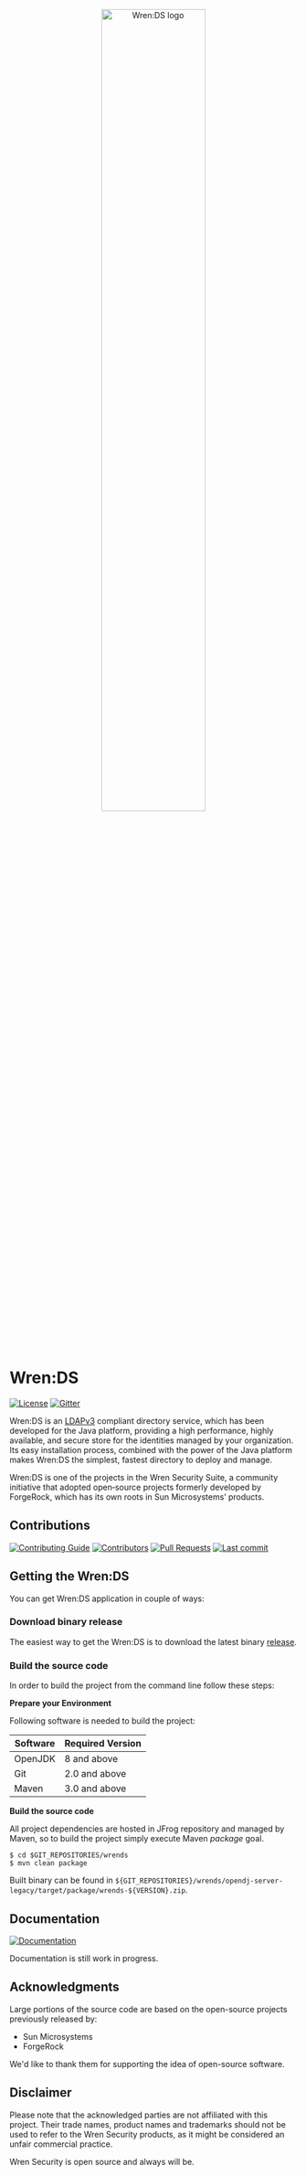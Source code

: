 <!--
  The contents of this file are subject to the terms of the Common Development and
  Distribution License (the License). You may not use this file except in compliance with the
  License.

  You can obtain a copy of the License at legal/CDDLv1.0.txt. See the License for the
  specific language governing permission and limitations under the License.

  When distributing Covered Software, include this CDDL Header Notice in each file and include
  the License file at legal/CDDLv1.0.txt. If applicable, add the following below the CDDL
  Header, with the fields enclosed by brackets [] replaced by your own identifying
  information: "Portions copyright [year] [name of copyright owner]".

  Copyright 2016 ForgeRock AS.
  Portions Copyright 2022 Wren Security.
-->

<p align="center">
  <picture>
    <source media="(prefers-color-scheme: dark)" srcset="https://user-images.githubusercontent.com/13997406/203251070-bad574a5-7a79-45b4-a4b3-25ca68fa0724.png">
    <source media="(prefers-color-scheme: light)" srcset="https://user-images.githubusercontent.com/13997406/203251142-037753c0-447e-4670-8b53-966f3ff3d098.png">
    <img alt="Wren:DS logo" src="https://user-images.githubusercontent.com/13997406/203251142-037753c0-447e-4670-8b53-966f3ff3d098.png" width="60%">
  </picture>
</p>

# Wren:DS

[![License](https://img.shields.io/badge/license-CDDL-blue.svg)](https://github.com/WrenSecurity/wrends/blob/master/LICENSE)
[![Gitter](https://badges.gitter.im/Join%20Chat.svg)](https://gitter.im/WrenSecurity)

Wren:DS is an [LDAPv3](http://tools.ietf.org/html/rfc4510) compliant directory service, which has been developed
for the Java platform, providing a high performance, highly available, and secure store for the identities managed
by your organization. Its easy installation process, combined with the power of the Java platform makes Wren:DS
the simplest, fastest directory to deploy and manage.

Wren:DS is one of the projects in the Wren Security Suite, a community initiative that adopted open‐source projects
formerly developed by ForgeRock, which has its own roots in Sun Microsystems’ products.

## Contributions

[![Contributing Guide](https://img.shields.io/badge/Contributions-guide-green.svg?style=flat)][contribute]
[![Contributors](https://img.shields.io/github/contributors/WrenSecurity/wrends)][contribute]
[![Pull Requests](https://img.shields.io/github/issues-pr/WrenSecurity/wrends)][contribute]
[![Last commit](https://img.shields.io/github/last-commit/WrenSecurity/wrends.svg)](https://github.com/WrenSecurity/wrends/commits/main)

## Getting the Wren:DS

You can get Wren:DS application in couple of ways:

### Download binary release

The easiest way to get the Wren:DS is to download the latest binary [release](https://github.com/WrenSecurity/wrends/releases).

### Build the source code

In order to build the project from the command line follow these steps:

**Prepare your Environment**

Following software is needed to build the project:

| Software  | Required Version |
| --------- | -------------    |
| OpenJDK   | 8 and above      |
| Git       | 2.0 and above    |
| Maven     | 3.0 and above    |

**Build the source code**

All project dependencies are hosted in JFrog repository and managed by Maven, so to build the project simply execute Maven *package* goal.

```
$ cd $GIT_REPOSITORIES/wrends
$ mvn clean package
```

Built binary can be found in `${GIT_REPOSITORIES}/wrends/opendj-server-legacy/target/package/wrends-${VERSION}.zip`.

## Documentation

[![Documentation](https://img.shields.io/badge/Documentation-WIP-yellow)](https://github.com/WrenSecurity/wrends)

Documentation is still work in progress.

## Acknowledgments

Large portions of the source code are based on the open-source projects
previously released by:
* Sun Microsystems
* ForgeRock

We'd like to thank them for supporting the idea of open-source software.

## Disclaimer

Please note that the acknowledged parties are not affiliated with this project.
Their trade names, product names and trademarks should not be used to refer to
the Wren Security products, as it might be considered an unfair commercial
practice.

Wren Security is open source and always will be.

[contribute]: https://github.com/WrenSecurity/wrensec-docs/wiki/Contributor-Guidelines
